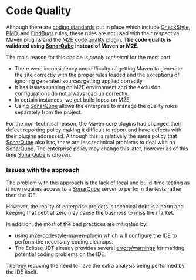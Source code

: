 Code Quality
============

Although there are [coding standards][1] put in place which include
[CheckStyle][2], [PMD][3], and [FindBugs][4] rules, these rules are not
used with their respective Maven plugins and the [M2E code quality plugin][6].
**The code quality is validated using [SonarQube][5] instead of Maven or M2E.**

The main reason for this choice is *purely technical* for the most part.

* There were inconsistency and difficulty of getting Maven to generate the
  site correctly with the proper rules loaded and the exceptions of ignoring 
  generated sources getting applied correctly.
* It has issues running on M2E environment and the exclusion configurations
  do not always load up correctly.
* In certain instances, we get build loops on M2E.
* Using [SonarQube][5] allows the enterprise to manage the quality rules
  separately from the project.

For the non-technical reason, the Maven core plugins had changed their defect
reporting policy making it difficult to report and have defects with their
plugins addressed.  Although this is relatively the same policy that
[SonarQube][5] also has, there are less technical problems to deal with on
[SonarQube][5].  The enterprise policy may change this later, however as of
this time [SonarQube][5] is chosen.

### Issues with the approach

The problem with this approach is the lack of local and build-time testing 
as it now requires access to a [SonarQube][5] server to perform the tests
rather than the IDE.

However, the reality of enterprise projects is technical debt is a norm and
keeping that debt at zero may cause the business to miss the market.

In addition, the most of the bad practices are mitigated by:

* using [m2e-codestyle-maven-plugin][7] which will configure the IDE to 
  perform the necessary coding cleanups.
* The Eclipse JDT already provides several [errors/warnings][8] for marking
  potential coding problems on the IDE.

Thereby reducing the need to have the extra analysis being performed by the
IDE itself.

[1]: https://site.trajano.net/coding-standards/
[2]: https://site.trajano.net/coding-standards/checkstyle.html
[3]: https://site.trajano.net/coding-standards/pmd.html
[4]: https://site.trajano.net/coding-standards/findbugs.html
[5]: http://www.sonarqube.org/
[6]: https://github.com/m2e-code-quality/m2e-code-quality
[7]: https://site.trajano.net/m2e-codestyle-maven-plugin/
[8]: http://help.eclipse.org/neon/topic/org.eclipse.jdt.doc.user/reference/preferences/java/compiler/ref-preferences-errors-warnings.htm
